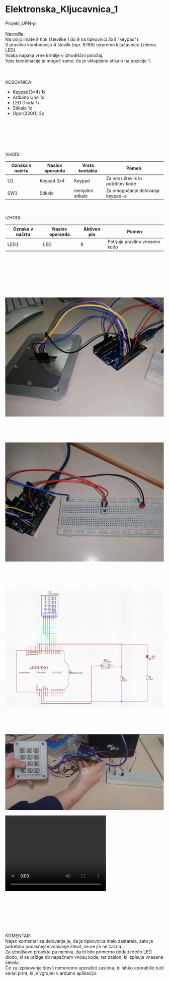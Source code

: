 # Elektronska_Kljucavnica_1
Projekt_UPN-p  <br>
  <br>
Navodila:  <br>
Na voljo imate 9 tipk (številke 1 do 9 na tipkovnici 3x4 "keypad"). <br>
S pravilno kombinacijo 4 številk (npr. 6789) odpremo ključavnico (zelena LED). <br>
Vsaka napaka vrne krmilje v izhodiščni položaj. <br>
Vpis kombinacije je mogoč samo, če je vklopljeno stikalo na pozicijo 1.  <br>
  <br>
  <br>
  <br>
KOSOVNICA:  <br>
   - Keypad(3*4)  1x  <br>
   - Arduino Uno  1x  <br>
   - LED Dioda    1x  <br>
   - Stikalo      1x  <br>
   - Upor(220Ω)   2x  <br>
<br>
<br>
<br>
<br>
<br>

VHODI:

| Oznaka v načrtu | Naslov operanda | Vrsta kontakta | Pomen |
| --------------- | --------------- | -------------- | ----- |
| U1 | Keypad 3x4 | Keypad | Za vnos številk in potrditev kode |
| SW1 | Stikalo      | menjalno stikalo | Za omogočanje delovanja keypad-a |


<br>
<br>
IZHODI:

| Oznaka v načrtu | Naslov operanda | Aktiven pin | Pomen |
| --------------- | --------------- | ------ | ----- |
| LED1 | LED | 9 | Potrjuje pravilno vneseno kodo |
<br>
<br>
<br>
<br>
<br>
<br>
<br>


![Alt text](https://github.com/kl3msy/Elektronska_Kljucavnica_1/blob/main/slika_vezja_1.png?raw=true)

<br>
<br>
<br>

![Alt text](https://github.com/kl3msy/Elektronska_Kljucavnica_1/blob/main/slika_vezja_2.png?raw=true)

<br>
<br>
<br>

![Alt text](https://github.com/kl3msy/Elektronska_Kljucavnica_1/blob/main/slika_vezalne_sheme.png?raw=true)

<br>
<br>
<br>

[![Watch the video](https://github.com/kl3msy/Elektronska_Kljucavnica_1/blob/main/image.png?raw=true)](https://www.dropbox.com/scl/fi/vy2l67gjwxmays4amac0t/video_delovanja_vezave.mp4?rlkey=ydheb54aqq4ggasmp3cije0av&dl=0)

<video src="https://github.com/kl3msy/Elektronska_Kljucavnica_1/raw/main/video_delovanja_vezave.mp4"  width="320" height="240" controls></video>

<br>
<br>
<br>
<br>
<br>
<br>

KOMENTAR: <br>
Najen komentar za delovanje je, da je tipkovnica malo zastarela, zato je potrebno počasnejše vnašanje števil, če ne jih ne zazna. <br>
Za izboljšavo projekta pa meniva, da bi bilo primerno dodati rdečo LED diodo, ki se prižge ob napačnem vnosu kode, ter zaslon, ki izpisuje vnesena števila. <br>
Če za izpisovanje števil nemoremo uporabiti zaslona, bi lahko uporabilio tudi serial.print, ki je vgrajen v arduino aplikacijo. <br>
